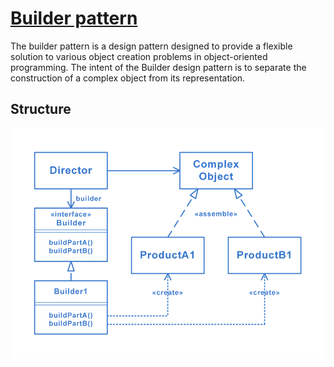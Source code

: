 # [Builder pattern](https://en.wikipedia.org/wiki/Builder_pattern)
The builder pattern is a design pattern designed to provide a flexible solution to various object creation problems in object-oriented programming. The intent of the Builder design pattern is to separate the construction of a complex object from its representation.

## Structure
<img src="./Structure.png" />

